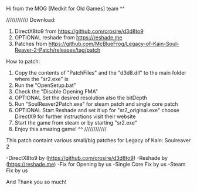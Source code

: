 Hi from the MOG [Medkit for Old Games] team ^^

////////////
Download:

1. DirectX8to9 from https://github.com/crosire/d3d8to9
2. OPTIONAL reshade from https://reshade.me
3. Patches from https://github.com/McBlueFrog/Legacy-of-Kain-Soul-Reaver-2-Patch/releases/tag/patch

How to patch:

1. Copy the contents of "PatchFiles" and the "d3d8.dll" to the main folder where the "sr2.exe" is
2. Run the "OpenSetup.bat"
3. Check the "Disable Opening FMA" 
4. OPTIONAL Set the desired resolution also the bitDepth
5. Run "SoulReaver2Patch.exe" for steam patch and single core patch
6. OPTIONAL Start Reshade and set it up for "sr2_original.exe" choose DirectX9 for further instructions visit their website
7. Start the game from steam or by starting "sr2.exe" 
8. Enjoy this amazing game! ^^
////////////

This patch containt various small/big patches for Legacy of Kain: Soulreaver 2

-DirectX8to9 by (https://github.com/crosire/d3d8to9)
-Reshade by (https://reshade.me)
-Fix for Opening by us
-Single Core Fix by us
-Steam Fix by us

And Thank you so much!
